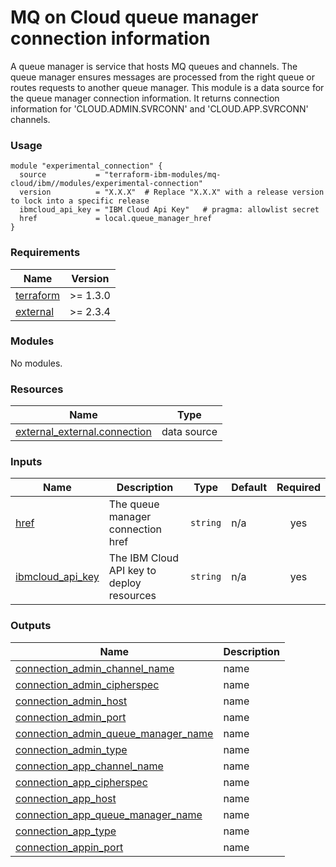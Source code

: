 # MQ on Cloud queue manager connection information

A queue manager is service that hosts MQ queues and channels. The queue manager ensures messages are processed from the right queue or routes requests to another queue manager. This module is a data source for the queue manager connection information. It returns connection information for 'CLOUD.ADMIN.SVRCONN' and 'CLOUD.APP.SVRCONN' channels.

### Usage

```hcl
module "experimental_connection" {
  source           = "terraform-ibm-modules/mq-cloud/ibm//modules/experimental-connection"
  version          = "X.X.X"  # Replace "X.X.X" with a release version to lock into a specific release
  ibmcloud_api_key = "IBM Cloud Api Key"   # pragma: allowlist secret
  href             = local.queue_manager_href
}
```

<!-- The following content is automatically populated by the pre-commit hook -->
<!-- BEGINNING OF PRE-COMMIT-TERRAFORM DOCS HOOK -->
### Requirements

| Name | Version |
|------|---------|
| <a name="requirement_terraform"></a> [terraform](#requirement\_terraform) | >= 1.3.0 |
| <a name="requirement_external"></a> [external](#requirement\_external) | >= 2.3.4 |

### Modules

No modules.

### Resources

| Name | Type |
|------|------|
| [external_external.connection](https://registry.terraform.io/providers/hashicorp/external/latest/docs/data-sources/external) | data source |

### Inputs

| Name | Description | Type | Default | Required |
|------|-------------|------|---------|:--------:|
| <a name="input_href"></a> [href](#input\_href) | The queue manager connection href | `string` | n/a | yes |
| <a name="input_ibmcloud_api_key"></a> [ibmcloud\_api\_key](#input\_ibmcloud\_api\_key) | The IBM Cloud API key to deploy resources | `string` | n/a | yes |

### Outputs

| Name | Description |
|------|-------------|
| <a name="output_connection_admin_channel_name"></a> [connection\_admin\_channel\_name](#output\_connection\_admin\_channel\_name) | name |
| <a name="output_connection_admin_cipherspec"></a> [connection\_admin\_cipherspec](#output\_connection\_admin\_cipherspec) | name |
| <a name="output_connection_admin_host"></a> [connection\_admin\_host](#output\_connection\_admin\_host) | name |
| <a name="output_connection_admin_port"></a> [connection\_admin\_port](#output\_connection\_admin\_port) | name |
| <a name="output_connection_admin_queue_manager_name"></a> [connection\_admin\_queue\_manager\_name](#output\_connection\_admin\_queue\_manager\_name) | name |
| <a name="output_connection_admin_type"></a> [connection\_admin\_type](#output\_connection\_admin\_type) | name |
| <a name="output_connection_app_channel_name"></a> [connection\_app\_channel\_name](#output\_connection\_app\_channel\_name) | name |
| <a name="output_connection_app_cipherspec"></a> [connection\_app\_cipherspec](#output\_connection\_app\_cipherspec) | name |
| <a name="output_connection_app_host"></a> [connection\_app\_host](#output\_connection\_app\_host) | name |
| <a name="output_connection_app_queue_manager_name"></a> [connection\_app\_queue\_manager\_name](#output\_connection\_app\_queue\_manager\_name) | name |
| <a name="output_connection_app_type"></a> [connection\_app\_type](#output\_connection\_app\_type) | name |
| <a name="output_connection_appin_port"></a> [connection\_appin\_port](#output\_connection\_appin\_port) | name |
<!-- END OF PRE-COMMIT-TERRAFORM DOCS HOOK -->
